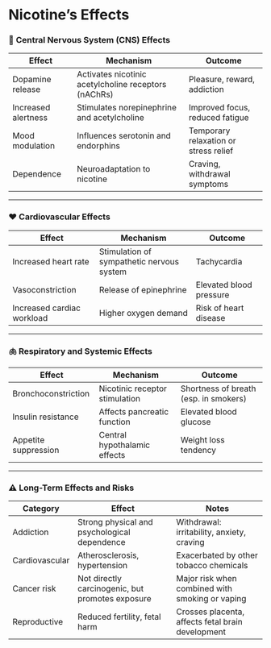 # Nicotine’s Effects

### 🧠 **Central Nervous System (CNS) Effects**

| **Effect**          | **Mechanism**                                        | **Outcome**                           |
| ------------------- | ---------------------------------------------------- | ------------------------------------- |
| Dopamine release    | Activates nicotinic acetylcholine receptors (nAChRs) | Pleasure, reward, addiction           |
| Increased alertness | Stimulates norepinephrine and acetylcholine          | Improved focus, reduced fatigue       |
| Mood modulation     | Influences serotonin and endorphins                  | Temporary relaxation or stress relief |
| Dependence          | Neuroadaptation to nicotine                          | Craving, withdrawal symptoms          |

---

### ❤️ **Cardiovascular Effects**

| **Effect**                 | **Mechanism**                             | **Outcome**             |
| -------------------------- | ----------------------------------------- | ----------------------- |
| Increased heart rate       | Stimulation of sympathetic nervous system | Tachycardia             |
| Vasoconstriction           | Release of epinephrine                    | Elevated blood pressure |
| Increased cardiac workload | Higher oxygen demand                      | Risk of heart disease   |

---

### 🫁 **Respiratory and Systemic Effects**

| **Effect**           | **Mechanism**                  | **Outcome**                           |
| -------------------- | ------------------------------ | ------------------------------------- |
| Bronchoconstriction  | Nicotinic receptor stimulation | Shortness of breath (esp. in smokers) |
| Insulin resistance   | Affects pancreatic function    | Elevated blood glucose                |
| Appetite suppression | Central hypothalamic effects   | Weight loss tendency                  |

---

### ⚠️ **Long-Term Effects and Risks**

| **Category**   | **Effect**                                       | **Notes**                                         |
| -------------- | ------------------------------------------------ | ------------------------------------------------- |
| Addiction      | Strong physical and psychological dependence     | Withdrawal: irritability, anxiety, craving        |
| Cardiovascular | Atherosclerosis, hypertension                    | Exacerbated by other tobacco chemicals            |
| Cancer risk    | Not directly carcinogenic, but promotes exposure | Major risk when combined with smoking or vaping   |
| Reproductive   | Reduced fertility, fetal harm                    | Crosses placenta, affects fetal brain development |
